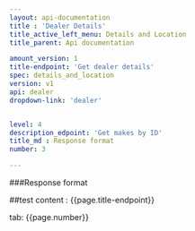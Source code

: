 ```yaml
---
layout: api-documentation
title : 'Dealer Details'
title_active_left_menu: Details and Location
title_parent: Api documentation

amount_version: 1
title-endpoint: 'Get dealer details'
spec: details_and_location
version: v1
api: dealer
dropdown-link: 'dealer'


level: 4
description_edpoint: 'Get makes by ID'
title_md : Response format
number: 3

---
```



###Response format

##test content : {{page.title-endpoint}} 

tab: {{page.number}}
